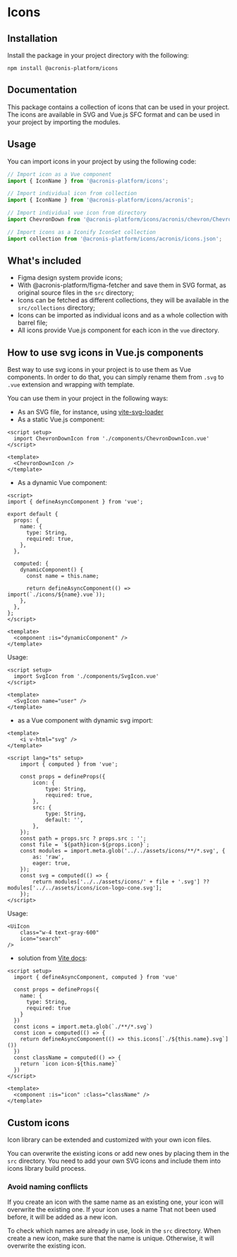 # Icons

## Installation

Install the package in your project directory with the following:

```shell
npm install @acronis-platform/icons
```

## Documentation

This package contains a collection of icons that can be used in your project.
The icons are available in SVG and Vue.js SFC format and can be used in your project by importing the modules.

## Usage

You can import icons in your project by using the following code:

```javascript
// Import icon as a Vue component
import { IconName } from '@acronis-platform/icons';

// Import individual icon from collection
import { IconName } from '@acronis-platform/icons/acronis';

// Import individual vue icon from directory
import ChevronDown from '@acronis-platform/icons/acronis/chevron/ChevronDown.vue';

// Import icons as a Iconify IconSet collection
import collection from '@acronis-platform/icons/acronis/icons.json';
```

##  What's included

- Figma design system provide icons;
- With @acronis-platform/figma-fetcher and save them in SVG format, as original source files in the `src` directory;
- Icons can be fetched as different collections, they will be available in the `src/collections` directory;
- Icons can be imported as individual icons and as a whole collection with barrel file;
- All icons provide Vue.js component for each icon in the `vue` directory.

## How to use svg icons in Vue.js components
Best way to use svg icons in your project is to use them as Vue components. 
In order to do that, you can simply rename them from `.svg` to `.vue` extension and wrapping with template.

You can use them in your project in the following ways:

- As an SVG file, for instance, using [vite-svg-loader](https://www.npmjs.com/package/vite-svg-loader)
- As a static Vue.js component:

```vue  
<script setup>
  import ChevronDownIcon from './components/ChevronDownIcon.vue'
</script>

<template>
  <ChevronDownIcon />
</template>
```


- As a dynamic Vue component:

```vue
<script>
import { defineAsyncComponent } from 'vue';

export default {
  props: {
    name: {
      type: String,
      required: true,
    },
  },

  computed: {
    dynamicComponent() {
      const name = this.name;

      return defineAsyncComponent(() => import(`./icons/${name}.vue`));
    },
  },
};
</script>

<template>
  <component :is="dynamicComponent" />
</template>
```
Usage:
```vue
<script setup>
  import SvgIcon from './components/SvgIcon.vue'
</script>

<template>
  <SvgIcon name="user" />
</template>
```

- as a Vue component with dynamic svg import:

```vue
<template>
    <i v-html="svg" />
</template>

<script lang="ts" setup>
    import { computed } from 'vue';

    const props = defineProps({
        icon: {
            type: String,
            required: true,
        },
        src: {
            type: String,
            default: '',
        },
    });
    const path = props.src ? props.src : '';
    const file = `${path}icon-${props.icon}`;
    const modules = import.meta.glob('../../assets/icons/**/*.svg', {
        as: 'raw',
        eager: true,
    });
    const svg = computed(() => {
        return modules['../../assets/icons/' + file + '.svg'] ?? modules['../../assets/icons/icon-logo-cone.svg'];
    });
</script>
```
Usage:
```vue
<UiIcon
    class="w-4 text-gray-600"
    icon="search"
/>
```

- solution from [Vite docs](https://vitejs.dev/guide/features.html#glob-import):
```vue
<script setup>
  import { defineAsyncComponent, computed } from 'vue'
  
  const props = defineProps({
    name: {
      type: String,
      required: true
    }
  })
  const icons = import.meta.glob(`./**/*.svg`)
  const icon = computed(() => {
    return defineAsyncComponent(() => this.icons[`./${this.name}.svg`]())
  })
  const className = computed(() => {
    return `icon icon-${this.name}`
  })
</script>

<template>
  <component :is="icon" :class="className" />
</template>
```


## Custom icons

Icon library can be extended and customized with your own icon files.

You can overwrite the existing icons or add new ones by placing them in the `src` directory.
You need to add your own SVG icons and include them into icons library build process.

### Avoid naming conflicts

If you create an icon with the same name as an existing one, your icon will overwrite the existing one.
If your icon uses a name That not been used before, it will be added as a new icon.

To check which names are already in use, look in the `src` directory.
When create a new icon, make sure that the name is unique.
Otherwise, it will overwrite the existing icon.
